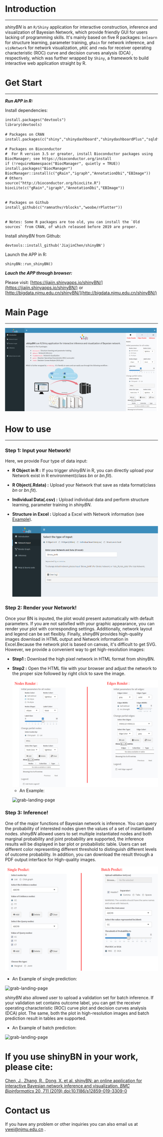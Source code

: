 # Introduction
___
*shinyBN* is an `R/Shiny` application for interactive construction, inference and visualization of Bayesian Network, which provide friendly GUI for users lacking of programming skills. It's mainly based on five R packages: `bnlearn` for structure learning, parameter training, `gRain` for network inference, and `visNetwork` for network visualization, `pROC` and `rmda` for receiver operating characteristic (ROC) curve and decision curves analysis (DCA) , respectively, which was further wrapped by `Shiny`, a framework to build interactive web application straight by R.

# Get Start
___
***Run APP in R:***

Install dependencies:
```{r,eval = FALSE}
install.packages("devtools")
library(devtools)

# Packages on CRAN
install.packages(c("shiny","shinydashboard","shinydashboardPlus","sqldf","writexl","readxl","reshape2","DT","bnlearn","ggsci","shinyjqui","ggplot2","visNetwork","pROC","rmda","knitr"))

# Packages on Bioconductor
#  For R version 3.5 or greater, install Bioconductor packages using BiocManager; see https://bioconductor.org/install
if (!requireNamespace("BiocManager", quietly = TRUE)) install.packages("BiocManager")
BiocManager::install(c("gRain","igraph","AnnotationDbi","EBImage"))
# Others
source("http://bioconductor.org/biocLite.R")
biocLite(c("gRain","igraph","AnnotationDbi","EBImage"))


# Packages on Github
install_github(c("ramnathv/rblocks","woobe/rPlotter"))


# Notes: Some R packages are too old, you can install the `Old sources` from CRAN, of which released before 2019 are proper.
```



Install *shinyBN* from Github:
```{r,eval = FALSE}
devtools::install_github('JiajinChen/shinyBN')
```

Launch the APP in R:
```{r,eval = FALSE}
shinyBN::run_shinyBN()
```


***Lauch the APP through browser:***

Please visit: [https://jiajin.shinyapps.io/shinyBN/](https://jiajin.shinyapps.io/shinyBN/) or [http://bigdata.njmu.edu.cn/shinyBN/](http://bigdata.njmu.edu.cn/shinyBN/)

# Main Page
___

<img src="https://github.com/JiajinChen/Dependence/blob/master/images/Main%20Page.png?raw=true"/>


# How to use
___
### **Step 1: Input your Network!**

Here, we provide Four type of data input:

+ **R Object in R :** If you trigger *shinyBN* in R, you can directly upload your Network exist in R environment(class *bn* or *bn.fit*).
+ **R Object(.Rdata) :** Upload your Network that save as rdata format(class *bn* or *bn.fit*).
+ **Individual Data(.csv) :** Upload individual data and perform structure learning, parameter training in *shinyBN*.
+ **Structure in Excel :** Upload a Excel with Network information (see [Example](https://github.com/JiajinChen/shinyBN/blob/master/inst/shinyApp/data/shinyBN.xlsx)).

  <img src="https://github.com/JiajinChen/Dependence/blob/master/images/Input.png?raw=true"/>
   
### **Step 2: Render your Network!**

Once your BN is inputed, the plot would present automatically with default parameters. If you are not satisfied with your graphic appearance, you can render your plot with corresponding settings. Additionally, network layout and legend can be set flexibly. Finally, *shinyBN* provides high-quality images download in HTML output and Network information in Excel.Because the network plot is based on canvas, it's difficult to get SVG. However, we provide a convenient way to get high-resolution images:

+ **Step1 :** Download the high pixel network in HTML format from shinyBN.
+ **Step2 :** Open the HTML file with your browser and adjust the network to the proper size followed by right click to save the image.

  <img src="https://github.com/JiajinChen/Dependence/blob/master/images/Render.png?raw=true"/>
  
  + An Example:
  
  ![grab-landing-page](https://github.com/JiajinChen/Dependence/blob/master/GIF/Render.gif?v=9ad8eed7)
  
### **Step 3: Inference!**

One of the major functions of Bayesian network is inference. You can query the probability of interested nodes given the values of a set of instantiated nodes. *shinyBN* allowed users to set multiple instantiated nodes and both marginal probability and joint probability are supported, the inference results will be displayed in bar plot or probabilistic table. Users can set different color representing different threshold to distinguish different levels of outcome probability. In addition, you can download the result through a PDF output interface for High-quality images.


  <img src="https://github.com/JiajinChen/Dependence/blob/master/images/Inference.png?raw=true"/>
  
  + An Example of single prediction:
  
  ![grab-landing-page](https://github.com/JiajinChen/Dependence/blob/master/GIF/Single%20inference.gif?v=9ad8eed7)

*shinyBN* also allowed user to upload a validation set for batch inference. If your validation set contains outcome label, you can get the receiver operating characteristic (ROC) curve plot and decision curves analysis (DCA) plot. The same, both the plot in high-resolution images and batch prediction result in tables are supported.

  + An Example of batch prediction:
  
  ![grab-landing-page](https://github.com/JiajinChen/Dependence/blob/master/GIF/Batch%20inference.gif?v=9ad8eed7)



# If you use shinyBN in your work, please cite:
[Chen, J., Zhang, R., Dong, X. et al. shinyBN: an online application for interactive Bayesian network inference and visualization. *BMC Bioinformatics* 20, 711 (2019) doi:10.1186/s12859-019-3309-0](https://bmcbioinformatics.biomedcentral.com/articles/10.1186/s12859-019-3309-0)

# Contact us

If you have any problem or other inquiries you can also email us at ywei@njmu.edu.cn .
